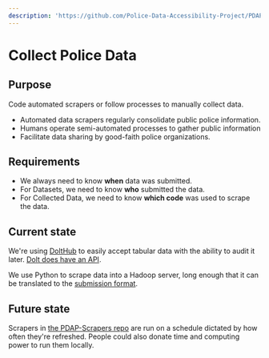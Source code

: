 ```yaml
---
description: 'https://github.com/Police-Data-Accessibility-Project/PDAP-Scrapers'
---
```


# Collect Police Data

## Purpose

Code automated scrapers or follow processes to manually collect data.

* Automated data scrapers regularly consolidate public police information. 
* Humans operate semi-automated processes to gather public information
* Facilitate data sharing by good-faith police organizations.

## Requirements

* We always need to know **when** data was submitted.
* For Datasets, we need to know **who** submitted the data.
* For Collected Data, we need to know **which code** was used to scrape the data.

## Current state

We're using [DoltHub](../../tools/dolthub.md) to easily accept tabular data with the ability to audit it later. [Dolt does have an API](https://github.com/dolthub/doltpy).

We use Python to scrape data into a Hadoop server, long enough that it can be translated to the [submission format](https://www.dolthub.com/repositories/pdap/data-intake).

## Future state

Scrapers in [the PDAP-Scrapers repo](https://github.com/Police-Data-Accessibility-Project/PDAP-Scrapers) are run on a schedule dictated by how often they're refreshed. People could also donate time and computing power to run them locally.

